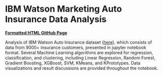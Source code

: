# IBM Watson Marketing Auto Insurance Data Analysis
[**Formatted HTML GitHub Page**](https://jcrossyale.github.io/ibm-marketing-analysis/ibm-auto-insurance-analysis.html)

Analysis of IBM Watson Auto Insurance dataset ([here](https://www.kaggle.com/pankajjsh06/ibm-watson-marketing-customer-value-data)), which consists of data from 9000+ insurance customers, presented in jupyter notebook format. Several Machine Learning algorithms are explored for regression, classification, and clustering, including Linear Regression, Random Forest, Gradient Boosting, XGBoost, SVM, KMeans, and KPrototypes.  Data visualizations and result discussions are provided throughout the notebook.

